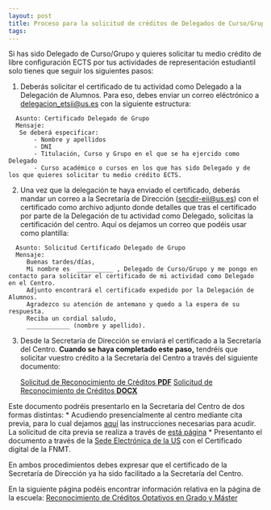 ```yaml
---
layout: post
title: Proceso para la solicitud de créditos de Delegados de Curso/Grupo.
tags: 
---
```


Si has sido Delegado de Curso/Grupo y quieres solicitar tu medio crédito de libre configuración ECTS por tus actividades de representación estudiantil solo tienes que seguir los siguientes pasos:

1. Deberás solicitar el certificado de tu actividad como Delegado a la Delegación de Alumnos. Para eso, debes enviar un correo eléctrónico a delegacion_etsii@us.es con la siguiente estructura:
```
  Asunto: Certificado Delegado de Grupo
  Mensaje:
   Se deberá especificar: 
       - Nombre y apellidos
       - DNI
       - Titulación, Curso y Grupo en el que se ha ejercido como Delegado
       - Curso académico o cursos en los que has sido Delegado y de los que quieres solicitar tu medio crédito ECTS.
```
2. Una vez que la delegación te haya enviado el certificado, deberás mandar un correo a la Secretaría de Dirección (secdir-eii@us.es) con el certificado como archivo adjunto donde detalles que tras el certificado por parte de la Delegación de tu actividad como Delegado, solicitas la certificación del centro. Aquí os dejamos un correo que podéis usar como plantilla:
```
  Asunto: Solicitud Certificado Delegado de Grupo
  Mensaje:
     Buenas tardes/días,
     Mi nombre es  __________ , Delegado de Curso/Grupo y me pongo en contacto para solicitar el certificado de mi actividad como Delegado en el Centro.
     Adjunto encontrará el certificado expedido por la Delegación de Alumnos.
     Agradezco su atención de antemano y quedo a la espera de su respuesta.
     Reciba un cordial saludo,
     ____________ (nombre y apellido).
```
3. Desde la Secretaría de Dirección se enviará el certificado a la Secretaría del Centro. **Cuando se haya completado este paso,** tendréis que solicitar vuestro crédito a la Secretaría del Centro a través del siguiente documento:
        
     [Solicitud de Reconocimiento de Créditos **PDF**](https://www.informatica.us.es/docs/secretaria/impresos/solicitud_rec_creditos_optativos.pdf)
     [Solicitud de Reconocimiento de Créditos **DOCX**](https://www.informatica.us.es/docs/secretaria/impresos/solicitud_rec_creditos_optativos.docx)
        
  Este documento podréis presentarlo en la Secretaría del Centro de dos formas distintas:
        * Acudiendo presencialmente al centro mediante cita previa, para lo cual dejamos [aquí](https://www.informatica.us.es/docs/noticias/anuncios/Acceso-citaprevia-Secretaria.pdf) las instrucciones necesarias para acudir.
              La solicitud de cita previa se realiza a través de [está página](https://institucional.us.es/cprevias/?ce=3)
        * Presentanto el documento a través de la [Sede Electrónica de la US](https://sede.us.es/web/guest/detalle/-/journal_content/56_INSTANCE_q0YK/10137/27102/?redirect=%2Fweb%2Fguest%2Fhome) con el Certificado digital de la FNMT.
        
  En ambos procedimientos debes expresar que el certificado de la Secretaría de Dirección ya ha sido facilitado a la Secretaría del Centro.
        
  En la siguiente página podéis encontrar información relativa en la página de la escuela:
        [Reconocimiento de Créditos Optativos en Grado y Máster](https://www.informatica.us.es/index.php/secretaria/rec-creditos/rec-creditos-optativos-en-grado-y-master)
